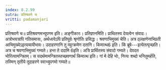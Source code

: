 ```yaml
---
index: 8.2.99
sutra: प्रतिश्रवणे च
vritti: padamanjari
---
```


 प्रतिश्रवणे च॥ प्रतिश्रवणमभ्युपगम इति। अङ्गीकारः। प्रतिज्ञानमिति। प्राथितस्य देयत्वेन संवादः। अत्रोभयत्रापि गतिसमासः, अर्थध्वयेऽपि प्रतिपूर्वः श्रृणोतिः प्रसिद्धः। श्रवणाभिमुख्यं चेति। अत्र ठ्लक्षणेनाभिप्रती आभिमुख्येऽइत्यव्ययीभावः। उदाहरणानि तु व्युत्क्रमेण दतानि। किमात्थ6 इति। किं ब्रूषे---इत्येतत्पृच्छति। अत्र च श्रवणाभिमुख्यं गम्यते। हन्त ते ददामि 6इति। अत्रि प्रार्थितस्य संवादो गम्यते। देवदत भोरित्यामन्त्रितम्। स यदर्थमामन्त्रितस्तच्छवणार्थं किमात्थ इति। गां मे देहि भोः, नित्यः शब्दो भनितुमर्हति, तस्मिन् तृतीये तूदाहरणे स्वाभ्युपगमो गम्यते॥